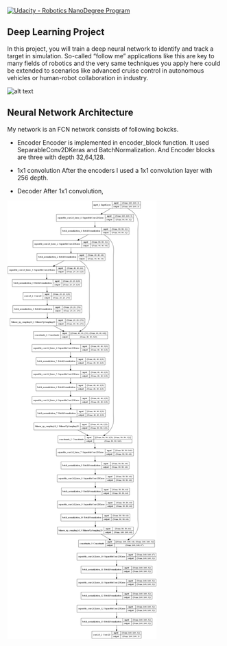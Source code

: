 [![Udacity - Robotics NanoDegree Program](https://s3-us-west-1.amazonaws.com/udacity-robotics/Extra+Images/RoboND_flag.png)](https://www.udacity.com/robotics)

## Deep Learning Project ##

In this project, you will train a deep neural network to identify and track a target in simulation. So-called “follow me” applications like this are key to many fields of robotics and the very same techniques you apply here could be extended to scenarios like advanced cruise control in autonomous vehicles or human-robot collaboration in industry.

[image_0]: ./docs/misc/sim_screenshot.png
![alt text][image_0] 

## Neural Network Architecture ##
My network is an FCN network consists of following bokcks. 

* Encoder
Encoder is implemented in encoder_block function.
It used SeparableConv2DKeras and BatchNormalization.
And Encoder blocks are three with depth 32,64,128.

* 1x1 convolution
After the encoders I used a 1x1 convolution layer with 256 depth.

* Decoder
After 1x1 convolution,

![alt text](./docs/misc/model.png)
